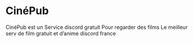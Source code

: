 # CinéPub
CinéPub est un Service discord gratuit Pour regarder des films
Le meilleur serv de film gratuit et d’anime discord france
